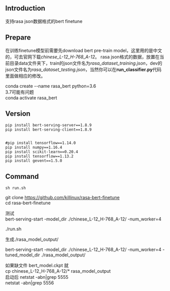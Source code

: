 ## Introduction
支持rasa json数据格式的bert finetune

## Prepare
在训练finetune模型前需要先download bert pre-train model，这里用的是中文的，可去官网下载*chinese_L-12_H-768_A-12*。
rasa json格式的数据，放置在当前目录data文件夹下，train的json文件名为*rasa_dataset_training.json*，dev的json文件名为*rasa_dataset_testing.json*，当然你可以在**run_classifier.py**代码里面做相应的修改。

conda create --name rasa_bert  python=3.6  
3.7可能有问题  
conda activate rasa_bert  
## Version
```
pip install bert-serving-server==1.8.9
pip install bert-serving-client==1.8.9


#pip install tensorflow==1.14.0
pip install numpy==1.16.4
pip install scikit-learn==0.20.4
pip install tensorflow==1.13.2
pip install gevent==1.5.0
```

## Command
```
sh run.sh
```

git clone https://github.com/killinux/rasa-bert-finetune  
cd rasa-bert-finetune  

测试  
 bert-serving-start -model_dir ./chinese_L-12_H-768_A-12/ -num_worker=4  

./run.sh

生成./rasa_model_output/  

bert-serving-start -model_dir ./chinese_L-12_H-768_A-12/ -num_worker=4 -tuned_model_dir ./rasa_model_output/  


如果缺文件 bert_model.ckpt 就  
cp chinese_L-12_H-768_A-12/* rasa_model_output  
启动后 
netstat -abn|grep 5555  
netstat -abn|grep 5556  








